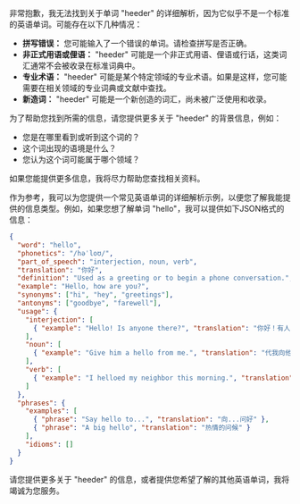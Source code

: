 非常抱歉，我无法找到关于单词 "heeder" 的详细解析，因为它似乎不是一个标准的英语单词。可能存在以下几种情况：

*   **拼写错误：** 您可能输入了一个错误的单词。请检查拼写是否正确。
*   **非正式用语或俚语：** "heeder" 可能是一个非正式用语、俚语或行话，这类词汇通常不会被收录在标准词典中。
*   **专业术语：** "heeder" 可能是某个特定领域的专业术语。如果是这样，您可能需要在相关领域的专业词典或文献中查找。
*   **新造词：** "heeder" 可能是一个新创造的词汇，尚未被广泛使用和收录。

为了帮助您找到所需的信息，请您提供更多关于 "heeder" 的背景信息，例如：

*   您是在哪里看到或听到这个词的？
*   这个词出现的语境是什么？
*   您认为这个词可能属于哪个领域？

如果您能提供更多信息，我将尽力帮助您查找相关资料。

作为参考，我可以为您提供一个常见英语单词的详细解析示例，以便您了解我能提供的信息类型。例如，如果您想了解单词 "hello"，我可以提供如下JSON格式的信息：

```json
{
  "word": "hello",
  "phonetics": "/həˈloʊ/",
  "part_of_speech": "interjection, noun, verb",
  "translation": "你好",
  "definition": "Used as a greeting or to begin a phone conversation.",
  "example": "Hello, how are you?",
  "synonyms": ["hi", "hey", "greetings"],
  "antonyms": ["goodbye", "farewell"],
  "usage": {
    "interjection": [
      { "example": "Hello! Is anyone there?", "translation": "你好！有人在吗？" }
    ],
    "noun": [
      { "example": "Give him a hello from me.", "translation": "代我向他问好。" }
    ],
    "verb": [
      { "example": "I helloed my neighbor this morning.", "translation": "今天早上我向邻居问了好。" }
    ]
  },
  "phrases": {
    "examples": [
      { "phrase": "Say hello to...", "translation": "向...问好" },
      { "phrase": "A big hello", "translation": "热情的问候" }
    ],
    "idioms": []
  }
}
```

请您提供更多关于 "heeder" 的信息，或者提供您希望了解的其他英语单词，我将竭诚为您服务。
 